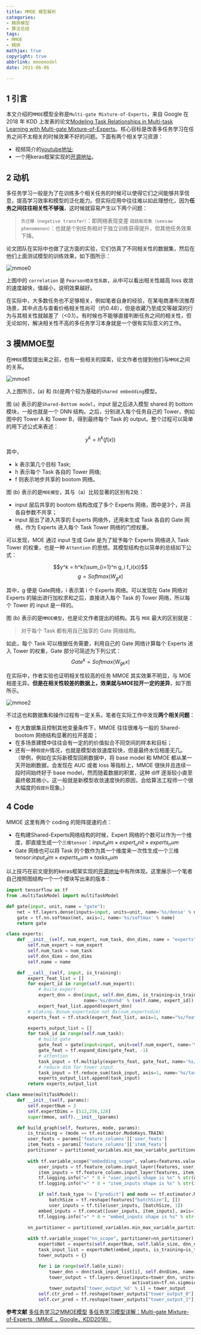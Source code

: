 ```yaml
---
title: MMOE 模型解析
categories:
- 精排模型
- 算法总结
tags:
- MMOE
- 精排
mathjax: true
copyright: true
abbrlink: mmoemodel
date: 2021-06-06

---
```


## 1 引言
本文介绍的`MMOE`模型全称是`Multi-gate Mixture-of-Experts`，来自 Google 在 2018 年 KDD 上发表的论文[Modeling Task Relationships in Multi-task Learning with Multi-gate Mixture-of-Experts](https://dl.acm.org/doi/pdf/10.1145/3219819.3220007)。核心目标是改善多任务学习在任务之间不太相关的时候效果不好的问题。下面有两个相关学习资源：
* 视频简介的[youtube地址](https://www.youtube.com/watch?v=Dweg47Tswxw);
* 一个用keras框架实现的[开源地址](https://github.com/drawbridge/keras-mmoe)。

## 2 动机
多任务学习一般是为了在训练多个相关任务的时候可以使得它们之间能够共享信息，提高学习效率和模型的泛化能力。但实际应用中往往难以如此理想化，因为**任务之间往往相关性不够强**，这时候就容易产生以下两个问题：
>`负迁移（negative transfer）`：即网络表现变差
>`跷跷板现象（seesaw phenomenon）`：也就是个别任务相对于独立训练获得提升，但其他任务效果下降。

<!--more-->

论文团队在实际中也做了这方面的实验，它们仿真了不同相关性的数据集，然后在他们上面测试模型的训练效果，如下图所示：

![mmoe0](https://mzxie-image.oss-cn-hangzhou.aliyuncs.com/algorithm/deepmodel/mmoe0.png)

上图中的 `correlation` 是 `Pearson相关性系数`，从中可以看出相关性越高 loss 收敛的速度越快，值越小，说明效果越好。

在实际中，大多数任务也不足够相关，例如笔者自身的经验，在某电商瀑布流推荐场景，其中点击与查看价格相关性尚可（约0.48），但是收藏乃至成交等越深的行为与其相关性就越差了（<0.1）。有时候也不能够直接判断任务之间的相关性，但无论如何，解决相关性不高的多任务学习本身就是一个很有实际意义的工作。

## 3 模MMOE型
在`MMOE`模型提出来之前，也有一些相关的探索，论文作者也提到他们与`MMOE`之间的关系。

![mmoe1](https://mzxie-image.oss-cn-hangzhou.aliyuncs.com/algorithm/deepmodel/mmoe1.png)

入上图所示，(a) 和 (b)是两个较为基础的`shared embedding`模型。

图 (a) 表示的是`Shared-Bottom model`，input 层之后进入模型 shared 的 bottom 模块，一般也就是一个 DNN 结构。之后，分别进入每个任务自己的 Tower，例如图中的 Tower A 和 Tower B，得到最终每个 Task 的 output。整个过程可以简单的用下述公式来表述：

$$y^k = h^k (f(x))$$

其中，
* k 表示第几个目标 Task;
* h 表示每个 Task 各自的 Tower 网络;
* f 则表示地步共享的 bootom 网络。

图 (b) 表示的是`MOE模型`，其与（a）比较显著的区别有2处：
* input 层后共享的 bootom 结构改成了多个 Experts 网络，图中是3个，并且各自参数不共享；
* input 层出了进入共享的 Experts 网络外，还用来生成 Task 各自的 Gate 网络，作为 Experts 进入每个 Task Tower 网络的门控权重。

可以发现，MOE 通过 input 生成 Gate 是为了赋予每个 Experts 网络进入 Task Tower 的权重，也是一种 `Attention` 的思想。其模型结构也以简单的总结如下公式：

$$y^k = h^k(\sum_{i=1}^n g_i f_i(x))$$
$$g = Softmax(W_{g}x)$$

其中，g 便是 Gate网络，i 表示第 i 个 Experts 网络。可以发现在 Gate 网络对 Experts 的输出进行加权求和之后，直接进入每个 Task 的 Tower 网络，所以每个 Tower 的 input 是一样的。

图 (b) 表示的是`MMOE模型`，也是论文作者提出的结构。其与 `MOE` 最大的区别就是：
>对于每个 Task 都有用自己独享的 Gate 网络结构。

如此，每个 Task 可以根据任务需要，利用自己的 Gate 网络计算每个 Experts 进入 Tower 的权重，Gate 部分可简述为下列公式：
$$Gate^k = Softmax(W_{gk}x)$$

在实际中，作者实验也证明相关性较高的任务 MMOE 其实效果不明显，与 MOE 相差无异。**但是在相关性较差的数据上，效果就与MOE拉开一定的差异**，如下图所示。

![mmoe2](https://mzxie-image.oss-cn-hangzhou.aliyuncs.com/algorithm/deepmodel/mmoe2.png)

不过这也和数据集和操作过程有一定关系，笔者在实际工作中发现**两个相关问题**：

* 在大数据集且控制其他变量条件下，MMOE 往往很难与一般的 Shared-bootom 网络结构显著的拉开差距；
* 在多场景建模中往往会有一定的的价值拟合不同空间的样本和目标；
* 还有一种`假提升`情况，也就是模型收敛速度较快，但是最终水位相差无几。
  （举例，例如在实际新模型回刷数据中，将 base model 和 MMOE 都从某一天开始刷数据，会发现在 AUC 或者 loss 等指标上，MMOE 很快并且连续一段时间始终好于 base model，然而随着数据的积累，这种 diff 逐渐较小直至最终极其微小，这一般就是新模型收敛速度快的原因，会给算法工程师一个很大幅度的`假提升`现象。）

## 4 Code
MMOE 这里有两个 coding 的矩阵提速的点：
* 在构建Shared-Experts网络结构的时候，Expert 网络的个数可以作为一个维度，即直接生成一个`三维tensor`：$input_dim \times expert_unit \times experts_num$
* Gate 网络也可以将 Task 的个数作为其一个维度来一次性生成一个三维 tensor:$input_dim \times experts_num \times tasks_num$

以上技巧在前文提到的keras框架实现的[开源地址](https://github.com/drawbridge/keras-mmoe)中有所体现。这里展示一个笔者自己按照图结构一个一个模块写出来的版本：

```python
import tensorflow as tf
from .multiTaskModel import multiTaskModel

def gate(input, unit, name = "gate"):
    net = tf.layers.dense(inputs=input, units=unit, name='%s/dense' % name)
    gate = tf.nn.softmax(net, axis=1, name='%s/softmax' % name)
    return gate

class experts:
    def __init__(self, num_expert, num_task, dnn_dims, name = "experts"):
        self.num_expert = num_expert
        self.num_task = num_task
        self.dnn_dims = dnn_dims
        self.name = name

    def __call__(self, input, is_training):
        expert_feat_list = []
        for expert_id in range(self.num_expert):
            # buile expert
            expert_dnn = dnn(input, self.dnn_dims, is_training=is_training, usebn=True, activation="tf.nn.leaky_relu",
                             name='%s/dnn%d' % (self.name, expert_id))
            expert_feat_list.append(expert_dnn)
        # staking，Bxnum_expertxdim not Bx(num_expertxdim)
        experts_feat = tf.stack(expert_feat_list, axis=1, name="%s/feat" % self.name)

        experts_output_list = []
        for task_id in range(self.num_task):
            # build gate
            gate_feat = gate(input=input, unit=self.num_expert, name='%s/gate%d' % (self.name, task_id))
            gate_feat = tf.expand_dims(gate_feat, -1)
            # attention
            task_input = tf.multiply(experts_feat, gate_feat, name='%s/task%d/multiply' % (self.name, task_id))
            # reduce dim for tower input
            task_input = tf.reduce_sum(task_input, axis=1, name='%s/task%d/output' % (self.name, task_id))
            experts_output_list.append(task_input)
        return experts_output_list

class mmoe(multiTaskModel):
    def __init__(self, params):
        self.expertNum = 3
        self.expertDims = [512,256,128]
        super(mmoe, self).__init__(params)

    def build_graph(self, features, mode, params):
        is_training = (mode == tf.estimator.ModeKeys.TRAIN)
        user_feats = params['feature_columns']['user_feats']
        item_feats = params['feature_columns']['item_feats']
        partitioner = partitioned_variables.min_max_variable_partitioner(max_partitions=self.ps_num,
                                                                         min_slice_size=8 * 1024 * 1024)
        with tf.variable_scope("embedding_scope", values=features.values(), partitioner=partitioner) as scope:
            user_inputs = tf.feature_column.input_layer(features, user_feats)
            item_inputs = tf.feature_column.input_layer(features, item_feats)
            tf.logging.info("=" * 8 + "user_inputs shape is %s" % str(user_inputs.shape) + "=" * 8)
            tf.logging.info("=" * 8 + "item_inputs shape is %s" % str(item_inputs.shape) + "=" * 8)

            if self.task_type != ["predict"] and mode == tf.estimator.ModeKeys.PREDICT:
                batchSize = tf.reshape(features["batchSize"], [])
                user_inputs = tf.tile(user_inputs, [batchSize, 1])
            embed_inputs = tf.concat([user_inputs, item_inputs], axis=1)
            tf.logging.info("=" * 8 + "embed_inputs shape is %s" % str(embed_inputs.shape) + "=" * 8)

        nn_partitioner = partitioned_variables.min_max_variable_partitioner(max_partitions=self.ps_num,
                                                                            min_slice_size=1 * 64 * 1024)
        with tf.variable_scope("nn_scope", partitioner=nn_partitioner) as nn_scope:
            expertsNet = experts(self.expertNum, self.lable_size, dnn_dims = self.expertDims)
            task_input_list = expertsNet(embed_inputs, is_training=is_training)
            tower_outputs = {}

            for i in range(self.lable_size):
                tower_dnn = dnn(task_input_list[i], self.dnnDims, name="tower_%d" % i, is_training=is_training)
                tower_output = tf.layers.dense(inputs=tower_dnn, units=1, name='tower_output_%d' % i,
                                               activation=tf.nn.sigmoid)
                tower_outputs['tower_output_%d' % i] = tower_output
            self.ctr_pred = tf.reshape(tower_outputs["tower_output_0"], [-1], name = "ctr")
            self.cvr_pred = tf.reshape(tower_outputs["tower_output_1"], [-1], name = "cvr")
```

**参考文献**
[多任务学习之MMOE模型](https://zhuanlan.zhihu.com/p/145288000)
[多任务学习模型详解：Multi-gate Mixture-of-Experts（MMoE ，Google，KDD2018）](https://mp.weixin.qq.com/s/EuJ2BOdMqR0zyRtUcdn0kA)

---
